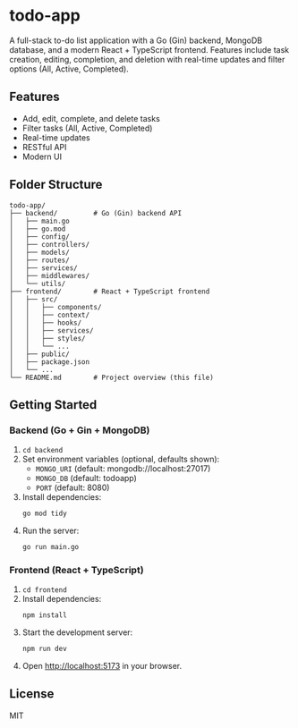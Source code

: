 # todo-app
A full-stack to-do list application with a Go (Gin) backend, MongoDB database, and a modern React + TypeScript frontend. Features include task creation, editing, completion, and deletion with real-time updates and filter options (All, Active, Completed).

## Features
- Add, edit, complete, and delete tasks
- Filter tasks (All, Active, Completed)
- Real-time updates
- RESTful API
- Modern UI

## Folder Structure
```
todo-app/
├── backend/         # Go (Gin) backend API
│   ├── main.go
│   ├── go.mod
│   ├── config/
│   ├── controllers/
│   ├── models/
│   ├── routes/
│   ├── services/
│   ├── middlewares/
│   └── utils/
├── frontend/        # React + TypeScript frontend
│   ├── src/
│   │   ├── components/
│   │   ├── context/
│   │   ├── hooks/
│   │   ├── services/
│   │   ├── styles/
│   │   └── ...
│   ├── public/
│   ├── package.json
│   └── ...
└── README.md        # Project overview (this file)
```

## Getting Started

### Backend (Go + Gin + MongoDB)
1. `cd backend`
2. Set environment variables (optional, defaults shown):
   - `MONGO_URI` (default: mongodb://localhost:27017)
   - `MONGO_DB` (default: todoapp)
   - `PORT` (default: 8080)
3. Install dependencies:
   ```sh
   go mod tidy
   ```
4. Run the server:
   ```sh
   go run main.go
   ```

### Frontend (React + TypeScript)
1. `cd frontend`
2. Install dependencies:
   ```sh
   npm install
   ```
3. Start the development server:
   ```sh
   npm run dev
   ```
4. Open [http://localhost:5173](http://localhost:5173) in your browser.

## License
MIT
